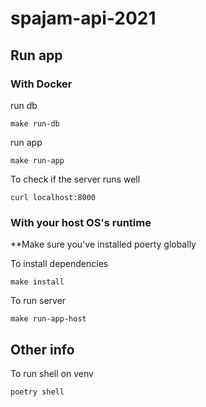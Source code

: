 # spajam-api-2021

## Run app
### With Docker
run db
```
make run-db
```

run app
```
make run-app
```

To check if the server runs well
```
curl localhost:8000
```

### With your host OS's runtime
**Make sure you've installed poerty globally

To install dependencies
```
make install
```

To run server
```
make run-app-host
```

## Other info

To run shell on venv
```
poetry shell
```